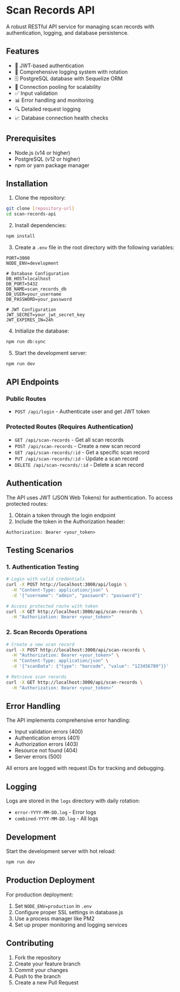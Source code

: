 # Scan Records API

A robust RESTful API service for managing scan records with authentication, logging, and database persistence.

## Features

- 🔐 JWT-based authentication
- 📝 Comprehensive logging system with rotation
- 🗄️ PostgreSQL database with Sequelize ORM
- 🔄 Connection pooling for scalability
- ✅ Input validation
- 📊 Error handling and monitoring
- 🔍 Detailed request logging
- 📈 Database connection health checks

## Prerequisites

- Node.js (v14 or higher)
- PostgreSQL (v12 or higher)
- npm or yarn package manager

## Installation

1. Clone the repository:
```bash
git clone [repository-url]
cd scan-records-api
```

2. Install dependencies:
```bash
npm install
```

3. Create a `.env` file in the root directory with the following variables:
```env
PORT=3000
NODE_ENV=development

# Database Configuration
DB_HOST=localhost
DB_PORT=5432
DB_NAME=scan_records_db
DB_USER=your_username
DB_PASSWORD=your_password

# JWT Configuration
JWT_SECRET=your_jwt_secret_key
JWT_EXPIRES_IN=24h
```

4. Initialize the database:
```bash
npm run db:sync
```

5. Start the development server:
```bash
npm run dev
```

## API Endpoints

### Public Routes
- `POST /api/login` - Authenticate user and get JWT token

### Protected Routes (Requires Authentication)
- `GET /api/scan-records` - Get all scan records
- `POST /api/scan-records` - Create a new scan record
- `GET /api/scan-records/:id` - Get a specific scan record
- `PUT /api/scan-records/:id` - Update a scan record
- `DELETE /api/scan-records/:id` - Delete a scan record

## Authentication

The API uses JWT (JSON Web Tokens) for authentication. To access protected routes:

1. Obtain a token through the login endpoint
2. Include the token in the Authorization header:
```
Authorization: Bearer <your_token>
```

## Testing Scenarios

### 1. Authentication Testing
```bash
# Login with valid credentials
curl -X POST http://localhost:3000/api/login \
  -H "Content-Type: application/json" \
  -d '{"username": "admin", "password": "password"}'

# Access protected route with token
curl -X GET http://localhost:3000/api/scan-records \
  -H "Authorization: Bearer <your_token>"
```

### 2. Scan Records Operations
```bash
# Create a new scan record
curl -X POST http://localhost:3000/api/scan-records \
  -H "Authorization: Bearer <your_token>" \
  -H "Content-Type: application/json" \
  -d '{"scanData": {"type": "barcode", "value": "123456789"}}'

# Retrieve scan records
curl -X GET http://localhost:3000/api/scan-records \
  -H "Authorization: Bearer <your_token>"
```

## Error Handling

The API implements comprehensive error handling:
- Input validation errors (400)
- Authentication errors (401)
- Authorization errors (403)
- Resource not found (404)
- Server errors (500)

All errors are logged with request IDs for tracking and debugging.

## Logging

Logs are stored in the `logs` directory with daily rotation:
- `error-YYYY-MM-DD.log` - Error logs
- `combined-YYYY-MM-DD.log` - All logs

## Development

Start the development server with hot reload:
```bash
npm run dev
```

## Production Deployment

For production deployment:
1. Set `NODE_ENV=production` in `.env`
2. Configure proper SSL settings in database.js
3. Use a process manager like PM2
4. Set up proper monitoring and logging services

## Contributing

1. Fork the repository
2. Create your feature branch
3. Commit your changes
4. Push to the branch
5. Create a new Pull Request
